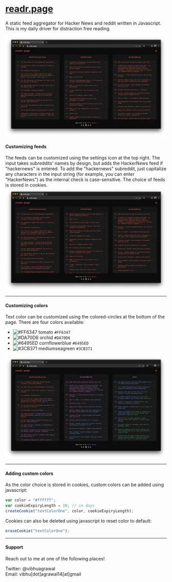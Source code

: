 # [readr.page](https://readr.page)
A static feed aggregator for Hacker News and reddit written in Javascript. This is my daily driver for distraction free reading.

![](documentation/image-1.png)
  
 
 #### Customizing feeds
 
The feeds can be customized using the settings icon at the top right. The input takes subreddits' names by design, but adds the HackerNews feed if "hackernews" is entered. To add the "hackernews" subreddit, just capitalize any characters in the input string (for example, you can enter "HackerNews") as the internal check is case-sensitive. The choice of feeds is stored in cookies.
![feed selector](documentation/feed.gif)
 
---

 #### Customizing colors
 
Text color can be customized using the colored-circles at the bottom of the page. There are four colors available:
* ![#FF6347](http://placehold.it/15/FF6347/000000?text=+) tomato `#FF6347`
* ![#DA70D6](http://placehold.it/15/DA70D6/000000?text=+) orchid `#DA70D6`
* ![#6495ED](http://placehold.it/15/6495ED/000000?text=+) cornflowerblue `#6495ED`
* ![#3CB371](http://placehold.it/15/3CB371/000000?text=+) mediumseagreen `#3CB371`

![Color options](documentation/colors.png)
 
---


 #### Adding custom colors
 
 As the color choice is stored in cookies, custom colors can be added using javascript:
 
 ```javascript
var color = "#ffffff";
var cookieExpiryLength = 10; // in days
createCookie("textColorOne", color, cookieExpiryLength);
```

Cookies can also be deleted using javascript to reset color to default:
 ```javascript
eraseCookie("textColorOne");
```
 
---

#### Support 
Reach out to me at one of the following places!  
  
Twitter: @vibhuagrawal  
Email: vibhu[dot]agrawal14[at]gmail  

